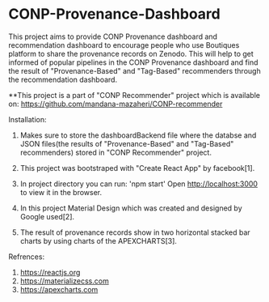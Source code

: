 # CONP-Provenance-Dashboard
This project aims to provide CONP Provenance dashboard and recommendation dashboard to encourage people who use Boutiques platform to share the provenance records on Zenodo. This will help to get informed of popular pipelines in the CONP Provenance dashboard and find the result of "Provenance-Based" and "Tag-Based" recommenders through the recommendation dashboard.

**This project is a part of "CONP Recommender" project which is available on: https://github.com/mandana-mazaheri/CONP-recommender

Installation: 

  1. Makes sure to store the dashboardBackend file where the databse and JSON files(the results of "Provenance-Based" and "Tag-Based" recommenders) stored in "CONP Recommender" project.
  
  2. This project was bootstraped with "Create React App" by facebook[1].
  
  3. In project directory you can run:
      'npm start'
      Open [http://localhost:3000](http://localhost:3000) to view it in the browser.
      
  4. In this project Material Design which was created and designed by Google used[2].
  
  5. The result of provenance records show in two horizontal stacked bar charts by using charts of the APEXCHARTS[3].
  
  
  
  
Refrences:
1. https://reactjs.org
2. https://materializecss.com
3. https://apexcharts.com

      

